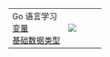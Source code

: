 <table width=100%>
<tr>
<td width=60%>
<span>Go 语言学习</span><br/>
<a href="https://mp.weixin.qq.com/s/bhMITWL0mpBK49FvTE9PtA" target="_blank">变量</a><br/>
<a href="https://mp.weixin.qq.com/s/GKG3zmic_QJPQC0oBzRuyg" target="_blank">基础数据类型</a><br/>
</td>

<td><img src="https://github-readme-stats.vercel.app/api?username=weirubo&show_icons=true&hide_title=true"/></td>
</tr>
</table>
